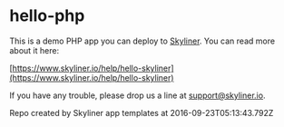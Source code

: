 # hello-php

This is a demo PHP app you can deploy to [Skyliner](https://www.skyliner.io). You can read more about it here:

[https://www.skyliner.io/help/hello-skyliner](https://www.skyliner.io/help/hello-skyliner)

If you have any trouble, please drop us a line at [support@skyliner.io](mailto:support@skyliner.io?Subject=Help%20with%20hello-php).

Repo created by Skyliner app templates at 2016-09-23T05:13:43.792Z